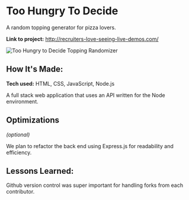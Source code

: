 # Too Hungry To Decide
A random topping generator for pizza lovers.

**Link to project:** http://recruiters-love-seeing-live-demos.com/

![Too Hungry to Decide Topping Randomizer](http://placecorgi.com/1200/650)

## How It's Made:

**Tech used:** HTML, CSS, JavaScript, Node.js

A full stack web application that uses an API written for the Node environment.  

## Optimizations
*(optional)*

We plan to refactor the back end using Express.js for readability and efficiency.

## Lessons Learned:

Github version control was super important for handling forks from each contributor.  





